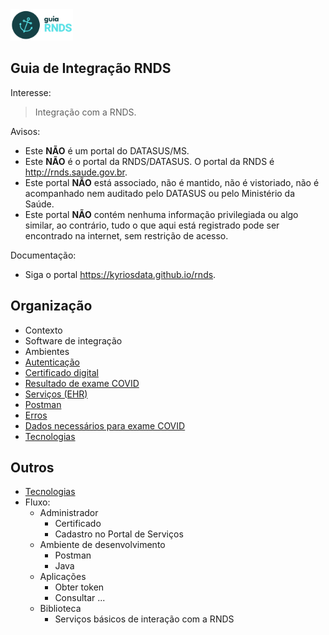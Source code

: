 <img src="./media/guia.png" width="100px">

## Guia de Integração RNDS

Interesse:

> Integração com a RNDS.

Avisos:

- Este **NÃO** é um portal do DATASUS/MS.
- Este **NÃO** é o portal da RNDS/DATASUS. O portal da RNDS é http://rnds.saude.gov.br.
- Este portal **NÃO** está associado, não é mantido, não é vistoriado, não é acompanhado nem auditado pelo DATASUS ou pelo Ministério da Saúde.
- Este portal **NÃO** contém nenhuma informação privilegiada ou algo similar, ao contrário, tudo o que aqui está registrado pode ser encontrado na internet, sem restrição de acesso.

Documentação:

- Siga o portal https://kyriosdata.github.io/rnds.

## Organização

- Contexto
- Software de integração
- Ambientes
- [Autenticação](./documentos/autenticacao.md)
- [Certificado digital](./documentos/certificado.md)
- [Resultado de exame COVID](./documentos/covid.md)
- [Serviços (EHR)](./documentos/servicos.md)
- [Postman](./documentos/postman.md)
- [Erros](./documentos/erros.md)
- [Dados necessários para exame COVID](./documentos/tabela-covid.md)
- [Tecnologias](./documentos/tecnologias.md)

## Outros

- [Tecnologias](documentos/tecnologias.md)
- Fluxo:
  - Administrador
    - Certificado
    - Cadastro no Portal de Serviços
  - Ambiente de desenvolvimento
    - Postman
    - Java
  - Aplicações
    - Obter token
    - Consultar ...
  - Biblioteca
    - Serviços básicos de interação com a RNDS
